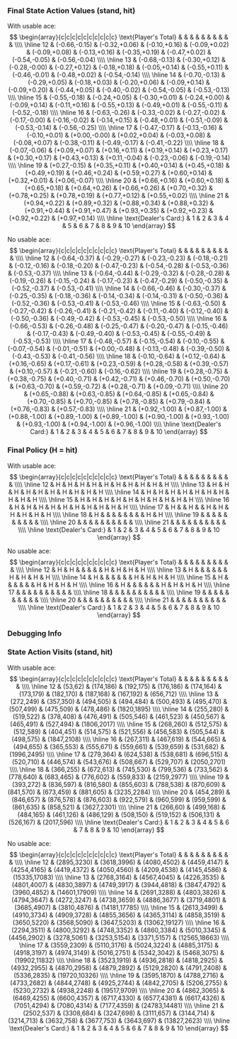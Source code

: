
### Final State Action Values (stand, hit)

With usable ace:
$$
\begin{array}{c|c|c|c|c|c|c|c|c|c}
\text{Player's Total} & & & & & & & & & &  \\\\
\hline
12 & (-0.66,-0.15) & (-0.32,+0.06) & (-0.10,+0.16) & (-0.09,+0.02) & (-0.09,+0.08) & (-0.13,+0.16) & (-0.35,+0.19) & (-0.47,+0.02) & (-0.54,-0.05) & (-0.56,-0.04) \\\\
\hline
13 & (-0.68,-0.13) & (-0.30,+0.12) & (-0.28,-0.00) & (-0.27,+0.12) & (-0.18,+0.18) & (-0.05,+0.14) & (-0.55,+0.11) & (-0.46,-0.01) & (-0.48,+0.02) & (-0.54,-0.14) \\\\
\hline
14 & (-0.70,-0.13) & (-0.29,+0.05) & (-0.18,+0.03) & (-0.20,+0.06) & (-0.09,+0.14) & (-0.09,+0.20) & (-0.44,+0.05) & (-0.40,-0.02) & (-0.54,-0.05) & (-0.53,-0.13) \\\\
\hline
15 & (-0.55,-0.18) & (-0.24,+0.05) & (-0.30,+0.01) & (-0.24,+0.00) & (-0.09,+0.14) & (-0.11,+0.16) & (-0.55,+0.13) & (-0.49,+0.01) & (-0.55,-0.11) & (-0.52,-0.18) \\\\
\hline
16 & (-0.63,-0.26) & (-0.33,-0.02) & (-0.27,-0.02) & (-0.17,-0.00) & (-0.16,-0.02) & (-0.14,+0.15) & (-0.48,+0.01) & (-0.51,-0.09) & (-0.53,-0.14) & (-0.56,-0.25) \\\\
\hline
17 & (-0.47,-0.17) & (-0.13,-0.16) & (-0.10,+0.01) & (+0.00,-0.00) & (+0.02,+0.04) & (-0.03,+0.08) & (-0.08,+0.07) & (-0.38,-0.11) & (-0.49,-0.17) & (-0.41,-0.22) \\\\
\hline
18 & (-0.07,-0.06) & (+0.09,+0.07) & (+0.16,+0.11) & (+0.19,+0.14) & (+0.23,+0.17) & (+0.30,+0.17) & (+0.43,+0.13) & (+0.11,-0.04) & (-0.23,-0.06) & (-0.19,-0.14) \\\\
\hline
19 & (+0.27,-0.15) & (+0.35,+0.11) & (+0.40,+0.14) & (+0.45,+0.18) & (+0.49,+0.19) & (+0.46,+0.24) & (+0.59,+0.27) & (+0.60,+0.14) & (+0.32,+0.01) & (+0.06,-0.07) \\\\
\hline
20 & (+0.66,+0.16) & (+0.60,+0.18) & (+0.65,+0.18) & (+0.64,+0.26) & (+0.66,+0.26) & (+0.70,+0.32) & (+0.78,+0.25) & (+0.78,+0.19) & (+0.77,+0.12) & (+0.55,+0.02) \\\\
\hline
21 & (+0.94,+0.22) & (+0.89,+0.32) & (+0.88,+0.34) & (+0.88,+0.32) & (+0.91,+0.44) & (+0.91,+0.47) & (+0.93,+0.35) & (+0.92,+0.23) & (+0.92,+0.22) & (+0.97,+0.14) \\\\
\hline
\text{Dealer's Card:}  & 1 & 2 & 3 & 4 & 5 & 6 & 7 & 8 & 9 & 10
\end{array}
$$


No usable ace:
$$
\begin{array}{c|c|c|c|c|c|c|c|c|c}
\text{Player's Total} & & & & & & & & & &  \\\\
\hline
12 & (-0.64,-0.37) & (-0.29,-0.27) & (-0.23,-0.23) & (-0.18,-0.21) & (-0.12,-0.16) & (-0.18,-0.20) & (-0.47,-0.23) & (-0.54,-0.28) & (-0.53,-0.36) & (-0.53,-0.37) \\\\
\hline
13 & (-0.64,-0.44) & (-0.29,-0.32) & (-0.28,-0.28) & (-0.19,-0.26) & (-0.15,-0.24) & (-0.17,-0.23) & (-0.47,-0.29) & (-0.50,-0.35) & (-0.52,-0.37) & (-0.53,-0.41) \\\\
\hline
14 & (-0.66,-0.46) & (-0.30,-0.37) & (-0.25,-0.35) & (-0.18,-0.36) & (-0.14,-0.34) & (-0.14,-0.31) & (-0.50,-0.36) & (-0.52,-0.36) & (-0.53,-0.41) & (-0.53,-0.46) \\\\
\hline
15 & (-0.63,-0.50) & (-0.27,-0.42) & (-0.26,-0.41) & (-0.21,-0.42) & (-0.11,-0.40) & (-0.12,-0.40) & (-0.50,-0.36) & (-0.49,-0.42) & (-0.53,-0.45) & (-0.53,-0.50) \\\\
\hline
16 & (-0.66,-0.53) & (-0.26,-0.48) & (-0.25,-0.47) & (-0.20,-0.47) & (-0.15,-0.46) & (-0.17,-0.43) & (-0.49,-0.40) & (-0.53,-0.45) & (-0.55,-0.49) & (-0.53,-0.53) \\\\
\hline
17 & (-0.48,-0.57) & (-0.15,-0.54) & (-0.10,-0.55) & (-0.07,-0.54) & (-0.01,-0.51) & (+0.00,-0.48) & (-0.13,-0.48) & (-0.39,-0.50) & (-0.43,-0.53) & (-0.41,-0.56) \\\\
\hline
18 & (-0.10,-0.64) & (+0.12,-0.64) & (+0.16,-0.65) & (+0.17,-0.61) & (+0.23,-0.59) & (+0.28,-0.58) & (+0.39,-0.57) & (+0.10,-0.57) & (-0.21,-0.60) & (-0.16,-0.62) \\\\
\hline
19 & (+0.28,-0.75) & (+0.38,-0.75) & (+0.40,-0.71) & (+0.42,-0.71) & (+0.46,-0.70) & (+0.50,-0.70) & (+0.63,-0.70) & (+0.59,-0.72) & (+0.28,-0.71) & (+0.09,-0.71) \\\\
\hline
20 & (+0.65,-0.88) & (+0.63,-0.85) & (+0.64,-0.85) & (+0.65,-0.84) & (+0.70,-0.85) & (+0.70,-0.85) & (+0.78,-0.85) & (+0.79,-0.84) & (+0.76,-0.83) & (+0.57,-0.83) \\\\
\hline
21 & (+0.92,-1.00) & (+0.87,-1.00) & (+0.88,-1.00) & (+0.89,-1.00) & (+0.89,-1.00) & (+0.90,-1.00) & (+0.93,-1.00) & (+0.93,-1.00) & (+0.94,-1.00) & (+0.96,-1.00) \\\\
\hline
\text{Dealer's Card:}  & 1 & 2 & 3 & 4 & 5 & 6 & 7 & 8 & 9 & 10
\end{array}
$$

### Final Policy (H = hit)

With usable ace:
$$
\begin{array}{c|c|c|c|c|c|c|c|c|c}
\text{Player's Total} & & & & & & & & & &  \\\\
\hline
12 & H & H & H & H & H & H & H & H & H & H \\\\
\hline
13 & H & H & H & H & H & H & H & H & H & H \\\\
\hline
14 & H & H & H & H & H & H & H & H & H & H \\\\
\hline
15 & H & H & H & H & H & H & H & H & H & H \\\\
\hline
16 & H & H & H & H & H & H & H & H & H & H \\\\
\hline
17 & H &   & H &   & H & H & H & H & H & H \\\\
\hline
18 & H &   &   &   &   &   &   &   & H & H \\\\
\hline
19 &   &   &   &   &   &   &   &   &   &   \\\\
\hline
20 &   &   &   &   &   &   &   &   &   &   \\\\
\hline
21 &   &   &   &   &   &   &   &   &   &   \\\\
\hline
\text{Dealer's Card:}  & 1 & 2 & 3 & 4 & 5 & 6 & 7 & 8 & 9 & 10
\end{array}
$$


No usable ace:
$$
\begin{array}{c|c|c|c|c|c|c|c|c|c}
\text{Player's Total} & & & & & & & & & &  \\\\
\hline
12 & H & H &   &   &   &   & H & H & H & H \\\\
\hline
13 & H &   &   &   &   &   & H & H & H & H \\\\
\hline
14 & H &   &   &   &   &   & H & H & H & H \\\\
\hline
15 & H &   &   &   &   &   & H & H & H & H \\\\
\hline
16 & H &   &   &   &   &   & H & H & H & H \\\\
\hline
17 &   &   &   &   &   &   &   &   &   &   \\\\
\hline
18 &   &   &   &   &   &   &   &   &   &   \\\\
\hline
19 &   &   &   &   &   &   &   &   &   &   \\\\
\hline
20 &   &   &   &   &   &   &   &   &   &   \\\\
\hline
21 &   &   &   &   &   &   &   &   &   &   \\\\
\hline
\text{Dealer's Card:}  & 1 & 2 & 3 & 4 & 5 & 6 & 7 & 8 & 9 & 10
\end{array}
$$

### Debugging Info


### State Action Visits (stand, hit)

With usable ace:
$$
\begin{array}{c|c|c|c|c|c|c|c|c|c}
\text{Player's Total} & & & & & & & & & &  \\\\
\hline
12 & (53,62) & (174,186) & (192,175) & (176,186) & (174,164) & (173,179) & (182,170) & (187,168) & (167,192) & (656,712) \\\\
\hline
13 & (272,249) & (357,350) & (494,505) & (494,484) & (500,493) & (495,470) & (507,499) & (475,509) & (478,486) & (1820,1895) \\\\
\hline
14 & (255,280) & (519,522) & (378,408) & (476,491) & (505,546) & (461,523) & (450,567) & (465,491) & (527,494) & (1806,2017) \\\\
\hline
15 & (268,260) & (512,575) & (512,589) & (404,451) & (514,575) & (521,556) & (456,583) & (505,544) & (498,575) & (1847,2108) \\\\
\hline
16 & (267,311) & (467,619) & (544,665) & (494,655) & (365,553) & (555,671) & (559,661) & (539,659) & (531,682) & (1996,2495) \\\\
\hline
17 & (279,364) & (624,538) & (538,681) & (696,515) & (520,710) & (446,574) & (543,676) & (508,667) & (529,707) & (2050,2701) \\\\
\hline
18 & (366,255) & (672,613) & (745,530) & (799,536) & (733,562) & (778,640) & (683,465) & (776,602) & (559,833) & (2159,2977) \\\\
\hline
19 & (393,272) & (836,597) & (816,580) & (855,603) & (788,538) & (870,609) & (841,570) & (673,459) & (881,605) & (3235,2284) \\\\
\hline
20 & (454,289) & (846,657) & (876,578) & (876,603) & (922,579) & (960,599) & (959,599) & (861,635) & (858,521) & (3627,2301) \\\\
\hline
21 & (266,60) & (499,168) & (484,165) & (461,126) & (486,129) & (508,150) & (519,152) & (506,131) & (526,167) & (2017,596) \\\\
\hline
\text{Dealer's Card:}  & 1 & 2 & 3 & 4 & 5 & 6 & 7 & 8 & 9 & 10
\end{array}
$$


No usable ace:
$$
\begin{array}{c|c|c|c|c|c|c|c|c|c}
\text{Player's Total} & & & & & & & & & &  \\\\
\hline
12 & (2895,3230) & (3618,3996) & (4080,4502) & (4459,4147) & (4254,4165) & (4419,4372) & (4050,4560) & (4209,4538) & (4145,4586) & (15335,17083) \\\\
\hline
13 & (2768,3164) & (4567,4045) & (4226,3535) & (4801,4007) & (4830,3897) & (4749,3917) & (3944,4818) & (3847,4792) & (3960,4852) & (14601,17909) \\\\
\hline
14 & (2691,3288) & (4803,3826) & (4794,3647) & (4272,3247) & (4738,3659) & (4886,3677) & (3719,4801) & (3685,4907) & (3810,4876) & (14181,17785) \\\\
\hline
15 & (2613,3499) & (4910,3734) & (4909,3728) & (4855,3656) & (4365,3114) & (4858,3519) & (3650,5220) & (3568,5090) & (3647,5203) & (13062,19127) \\\\
\hline
16 & (2294,3511) & (4800,3292) & (4748,3352) & (4860,3384) & (5010,3345) & (4456,2902) & (3278,5061) & (3253,5154) & (3371,5157) & (12565,18663) \\\\
\hline
17 & (3559,2309) & (5110,3176) & (5024,3224) & (4885,3175) & (4918,3197) & (4974,3149) & (5016,2751) & (5342,3042) & (5468,3075) & (19902,11832) \\\\
\hline
18 & (3523,1919) & (4936,2818) & (4818,2925) & (4932,2955) & (4870,2958) & (4879,2892) & (5129,2820) & (4791,2408) & (5336,2835) & (19720,10326) \\\\
\hline
19 & (3595,1870) & (4788,2716) & (4733,2682) & (4844,2748) & (4925,2744) & (4842,2705) & (5206,2755) & (5230,2732) & (4938,2248) & (19517,9709) \\\\
\hline
20 & (4862,3065) & (6469,4255) & (6600,4357) & (6717,4330) & (6577,4381) & (6617,4326) & (7051,4294) & (7080,4314) & (7177,4359) & (24783,14481) \\\\
\hline
21 & (2502,537) & (3308,684) & (3247,698) & (3111,657) & (3144,714) & (3214,713) & (3632,758) & (3677,753) & (3643,697) & (13827,2623) \\\\
\hline
\text{Dealer's Card:}  & 1 & 2 & 3 & 4 & 5 & 6 & 7 & 8 & 9 & 10
\end{array}
$$
